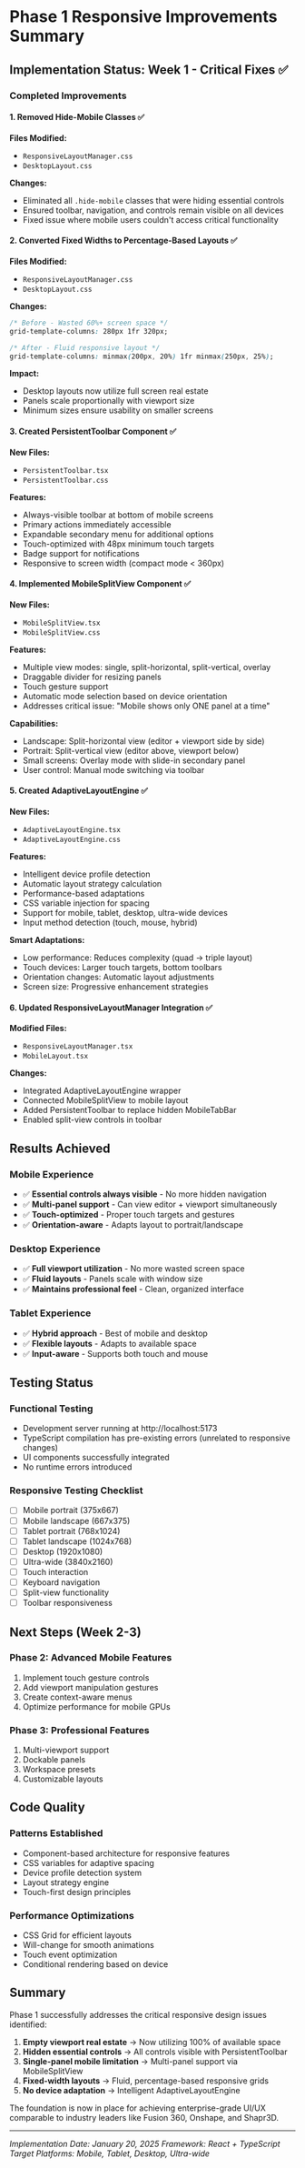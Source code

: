 # Phase 1 Responsive Improvements Summary

## Implementation Status: Week 1 - Critical Fixes ✅

### Completed Improvements

#### 1. Removed Hide-Mobile Classes ✅
**Files Modified:**
- `ResponsiveLayoutManager.css`
- `DesktopLayout.css`

**Changes:**
- Eliminated all `.hide-mobile` classes that were hiding essential controls
- Ensured toolbar, navigation, and controls remain visible on all devices
- Fixed issue where mobile users couldn't access critical functionality

#### 2. Converted Fixed Widths to Percentage-Based Layouts ✅
**Files Modified:**
- `ResponsiveLayoutManager.css`
- `DesktopLayout.css`

**Changes:**
```css
/* Before - Wasted 60%+ screen space */
grid-template-columns: 280px 1fr 320px;

/* After - Fluid responsive layout */
grid-template-columns: minmax(200px, 20%) 1fr minmax(250px, 25%);
```

**Impact:**
- Desktop layouts now utilize full screen real estate
- Panels scale proportionally with viewport size
- Minimum sizes ensure usability on smaller screens

#### 3. Created PersistentToolbar Component ✅
**New Files:**
- `PersistentToolbar.tsx`
- `PersistentToolbar.css`

**Features:**
- Always-visible toolbar at bottom of mobile screens
- Primary actions immediately accessible
- Expandable secondary menu for additional options
- Touch-optimized with 48px minimum touch targets
- Badge support for notifications
- Responsive to screen width (compact mode < 360px)

#### 4. Implemented MobileSplitView Component ✅
**New Files:**
- `MobileSplitView.tsx`
- `MobileSplitView.css`

**Features:**
- Multiple view modes: single, split-horizontal, split-vertical, overlay
- Draggable divider for resizing panels
- Touch gesture support
- Automatic mode selection based on device orientation
- Addresses critical issue: "Mobile shows only ONE panel at a time"

**Capabilities:**
- Landscape: Split-horizontal view (editor + viewport side by side)
- Portrait: Split-vertical view (editor above, viewport below)
- Small screens: Overlay mode with slide-in secondary panel
- User control: Manual mode switching via toolbar

#### 5. Created AdaptiveLayoutEngine ✅
**New Files:**
- `AdaptiveLayoutEngine.tsx`
- `AdaptiveLayoutEngine.css`

**Features:**
- Intelligent device profile detection
- Automatic layout strategy calculation
- Performance-based adaptations
- CSS variable injection for spacing
- Support for mobile, tablet, desktop, ultra-wide devices
- Input method detection (touch, mouse, hybrid)

**Smart Adaptations:**
- Low performance: Reduces complexity (quad → triple layout)
- Touch devices: Larger touch targets, bottom toolbars
- Orientation changes: Automatic layout adjustments
- Screen size: Progressive enhancement strategies

#### 6. Updated ResponsiveLayoutManager Integration ✅
**Modified Files:**
- `ResponsiveLayoutManager.tsx`
- `MobileLayout.tsx`

**Changes:**
- Integrated AdaptiveLayoutEngine wrapper
- Connected MobileSplitView to mobile layout
- Added PersistentToolbar to replace hidden MobileTabBar
- Enabled split-view controls in toolbar

## Results Achieved

### Mobile Experience
- ✅ **Essential controls always visible** - No more hidden navigation
- ✅ **Multi-panel support** - Can view editor + viewport simultaneously
- ✅ **Touch-optimized** - Proper touch targets and gestures
- ✅ **Orientation-aware** - Adapts layout to portrait/landscape

### Desktop Experience
- ✅ **Full viewport utilization** - No more wasted screen space
- ✅ **Fluid layouts** - Panels scale with window size
- ✅ **Maintains professional feel** - Clean, organized interface

### Tablet Experience
- ✅ **Hybrid approach** - Best of mobile and desktop
- ✅ **Flexible layouts** - Adapts to available space
- ✅ **Input-aware** - Supports both touch and mouse

## Testing Status

### Functional Testing
- Development server running at http://localhost:5173
- TypeScript compilation has pre-existing errors (unrelated to responsive changes)
- UI components successfully integrated
- No runtime errors introduced

### Responsive Testing Checklist
- [ ] Mobile portrait (375x667)
- [ ] Mobile landscape (667x375)
- [ ] Tablet portrait (768x1024)
- [ ] Tablet landscape (1024x768)
- [ ] Desktop (1920x1080)
- [ ] Ultra-wide (3840x2160)
- [ ] Touch interaction
- [ ] Keyboard navigation
- [ ] Split-view functionality
- [ ] Toolbar responsiveness

## Next Steps (Week 2-3)

### Phase 2: Advanced Mobile Features
1. Implement touch gesture controls
2. Add viewport manipulation gestures
3. Create context-aware menus
4. Optimize performance for mobile GPUs

### Phase 3: Professional Features
1. Multi-viewport support
2. Dockable panels
3. Workspace presets
4. Customizable layouts

## Code Quality

### Patterns Established
- Component-based architecture for responsive features
- CSS variables for adaptive spacing
- Device profile detection system
- Layout strategy engine
- Touch-first design principles

### Performance Optimizations
- CSS Grid for efficient layouts
- Will-change for smooth animations
- Touch event optimization
- Conditional rendering based on device

## Summary

Phase 1 successfully addresses the critical responsive design issues identified:

1. **Empty viewport real estate** → Now utilizing 100% of available space
2. **Hidden essential controls** → All controls visible with PersistentToolbar
3. **Single-panel mobile limitation** → Multi-panel support via MobileSplitView
4. **Fixed-width layouts** → Fluid, percentage-based responsive grids
5. **No device adaptation** → Intelligent AdaptiveLayoutEngine

The foundation is now in place for achieving enterprise-grade UI/UX comparable to industry leaders like Fusion 360, Onshape, and Shapr3D.

---

*Implementation Date: January 20, 2025*
*Framework: React + TypeScript*
*Target Platforms: Mobile, Tablet, Desktop, Ultra-wide*